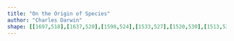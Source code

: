 ```yaml
---
title: "On the Origin of Species"
author: "Charles Darwin"
shape: [[1697,518],[1637,520],[1598,524],[1533,527],[1520,530],[1513,535],[1513,558],[1515,570],[1518,577],[1522,625],[1525,641],[1529,651],[1529,671],[1535,698],[1535,713],[1538,723],[1538,735],[1544,763],[1544,783],[1551,834],[1553,863],[1556,874],[1556,891],[1560,917],[1561,935],[1562,942],[1566,951],[1567,967],[1571,977],[1576,998],[1578,1019],[1581,1028],[1581,1039],[1585,1051],[1585,1060],[1588,1070],[1587,1085],[1589,1092],[1589,1108],[1591,1115],[1591,1132],[1595,1156],[1596,1175],[1601,1195],[1602,1217],[1607,1250],[1609,1290],[1612,1313],[1611,1329],[1614,1353],[1617,1413],[1621,1424],[1620,1436],[1623,1446],[1625,1472],[1627,1478],[1626,1492],[1629,1502],[1631,1533],[1634,1547],[1635,1571],[1637,1578],[1637,1590],[1639,1601],[1639,1615],[1643,1641],[1643,1655],[1652,1699],[1652,1713],[1654,1719],[1656,1740],[1656,1757],[1663,1776],[1667,1781],[1674,1784],[1694,1784],[1724,1777],[1747,1775],[1775,1770],[1832,1766],[1847,1760],[1851,1756],[1854,1747],[1851,1720],[1851,1706],[1847,1680],[1844,1622],[1840,1591],[1838,1534],[1835,1512],[1834,1481],[1832,1475],[1831,1462],[1828,1386],[1825,1368],[1824,1346],[1819,1323],[1818,1301],[1815,1282],[1816,1271],[1812,1237],[1812,1221],[1809,1203],[1809,1180],[1806,1158],[1805,1127],[1802,1113],[1802,1094],[1797,1064],[1797,1048],[1793,1021],[1792,996],[1788,977],[1788,957],[1786,946],[1784,910],[1780,884],[1779,865],[1775,845],[1774,818],[1772,810],[1769,771],[1766,756],[1761,690],[1748,591],[1747,559],[1743,533],[1737,521],[1733,519],[1713,518]]
---
```

